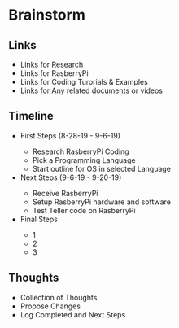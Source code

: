 <h1>Brainstorm</h1>

<h2>Links</h2>
<ul>
	<li>Links for Research</li>
	<li>Links for RasberryPi</li>
	<li>Links for Coding Turorials & Examples</li>
	<li>Links for Any related documents or videos</li>
</ul>

<h2>Timeline</h2>
<ul>
	<li>First Steps (8-28-19 - 9-6-19)</li>
	<ul>
		<li>Research RasberryPi Coding</li>
		<li>Pick a Programming Language</li>
		<li>Start outline for OS in selected Language</li>
	</ul>
	<li>Next Steps (9-6-19 - 9-20-19)</li>
	<ul>
		<li>Receive RasberryPi</li>
		<li>Setup RasberryPi hardware and software</li>
		<li>Test Teller code on RasberryPi</li>
	</ul>
	<li>Final Steps</li>
	<ul>
		<li>1</li>
		<li>2</li>
		<li>3</li>
	</ul>
</ul>

<h2>Thoughts</h2>
<ul>
	<li>Collection of Thoughts</li>
	<li>Propose Changes</li>
	<li>Log Completed and Next Steps</li>
</ul>

